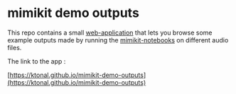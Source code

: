 # mimikit demo outputs

This repo contains a small [web-application](https://ktonal.github.io/mimikit-demo-outputs) that lets you browse 
some example outputs made by running the [mimikit-notebooks](https://github.com/ktonal/mimikit-notebooks) on different audio files.

The link to the app :

[https://ktonal.github.io/mimikit-demo-outputs](https://ktonal.github.io/mimikit-demo-outputs)

    
    